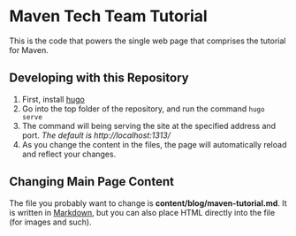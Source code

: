 Maven Tech Team Tutorial
===

This is the code that powers the single web page that comprises the tutorial for Maven.

## Developing with this Repository
1. First, install [hugo](https://gohugo.io/)
2. Go into the top folder of the repository, and run the command `hugo serve`
3. The command will being serving the site at the specified address and port. _The default is http://localhost:1313/_
4. As you change the content in the files, the page will automatically reload and reflect your changes.


## Changing Main Page Content
The file you probably want to change is **content/blog/maven-tutorial.md**. It is written in [Markdown](https://github.com/adam-p/markdown-here/wiki/Markdown-Cheatsheet), but you can also place HTML directly into the file (for images and such).
